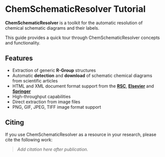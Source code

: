 # ChemSchematicResolver Tutorial


**ChemSchematicResolver** is a toolkit for the automatic resolution of chemical schematic diagrams and their labels.

This guide provides a quick tour through ChemSchematicResolver concepts and functionality.

## Features

- Extraction of generic __R-Group__ structures
- Automatic __detection__ and __download__ of schematic chemical diagrams from scientific articles
- HTML and XML document format support from the [__RSC__](https://www.rsc.org/), [__Elsevier__](https://dev.elsevier.com/index.html) and [__Springer__](https://www.springer.com)
- High-throughput capabilities
- Direct extraction from image files
- PNG, GIF, JPEG, TIFF image format support


## Citing

If you use ChemSchematicResolver as a resource in your research, please cite the following work:

> *Add citation here after publication.*
